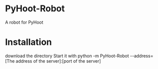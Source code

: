 # PyHoot-Robot

A robot for PyHoot

# Installation

download the directory
Start it with 
python -m PyHoot-Robot --address=[The address of the server]:[port of the server]
